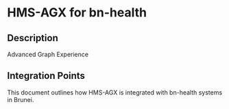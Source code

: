 # HMS-AGX for bn-health

## Description

Advanced Graph Experience

## Integration Points

This document outlines how HMS-AGX is integrated with bn-health systems in Brunei.

